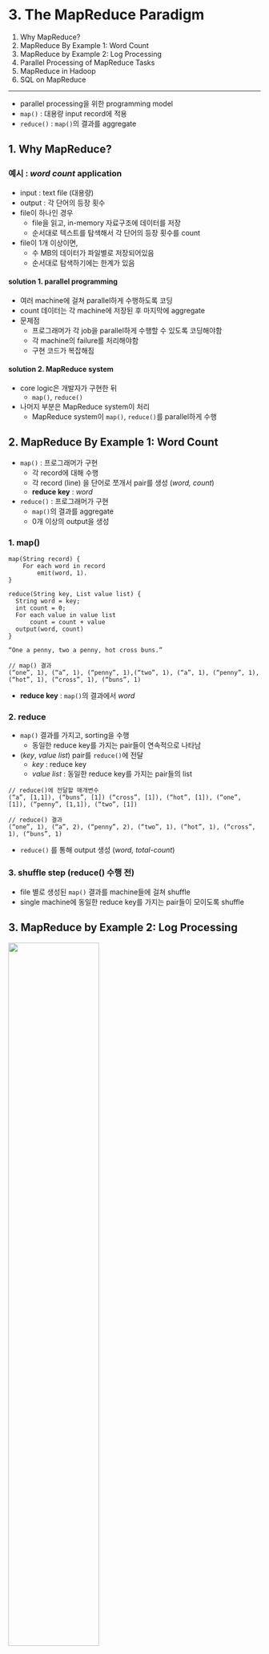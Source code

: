 # 3. The MapReduce Paradigm

1. Why MapReduce?
2. MapReduce By Example 1: Word Count
3. MapReduce by Example 2: Log Processing
4. Parallel Processing of MapReduce Tasks
5. MapReduce in Hadoop
6. SQL on MapReduce

---

- parallel processing을 위한 programming model
- `map()` : 대용량 input record에 적용
- `reduce()` : `map()`의 결과를 aggregate

## 1. Why MapReduce?

### 예시 : _word count_ application

- input : text file (대용량)
- output : 각 단어의 등장 횟수
- file이 하나인 경우
    - file을 읽고, in-memory 자료구조에 데이터를 저장
    - 순서대로 텍스트를 탐색해서 각 단어의 등장 횟수를 count
- file이 1개 이상이면,
    - 수 MB의 데이터가 파일별로 저장되어있음
    - 순서대로 탐색하기에는 한계가 있음

#### solution 1. parallel programming

- 여러 machine에 걸쳐 parallel하게 수행하도록 코딩
- count 데이터는 각 machine에 저장된 후 마지막에 aggregate
- 문제점
    - 프로그래머가 각 job을 parallel하게 수행할 수 있도록 코딩해야함
    - 각 machine의 failure를 처리해야함
    - 구현 코드가 복잡해짐

#### solution 2. MapReduce system

- core logic은 개발자가 구현한 뒤
    - `map()`, `reduce()`
- 나머지 부분은 MapReduce system이 처리
    - MapReduce system이 `map()`, `reduce()`를 parallel하게 수행

## 2. MapReduce By Example 1: Word Count

- `map()` : 프로그래머가 구현
    - 각 record에 대해 수행
    - 각 record (line) 을 단어로 쪼개서 pair를 생성 (_word, count_)
    - **reduce key** : _word_
- `reduce()` : 프로그래머가 구현
    - `map()`의 결과를 aggregate
    - 0개 이상의 output을 생성

### 1. map()

````text
map(String record) {
    For each word in record
        emit(word, 1).
}

reduce(String key, List value list) {
  String word = key;
  int count = 0;
  For each value in value list
      count = count + value
  output(word, count)
}
````

````text
“One a penny, two a penny, hot cross buns.”

// map() 결과
(“one”, 1), (“a”, 1), (“penny”, 1),(“two”, 1), (“a”, 1), (“penny”, 1), (“hot”, 1), (“cross”, 1), (“buns”, 1)
````

- **reduce key** : `map()`의 결과에서 _word_

### 2. reduce

- `map()` 결과를 가지고, sorting을 수행
    - 동일한 reduce key를 가지는 pair들이 연속적으로 나타남
- (_key_, _value list_) pair를 `reduce()`에 전달
    - _key_ : reduce key
    - _value list_ : 동일한 reduce key를 가지는 pair들의 list

```text
// reduce()에 전달할 매개변수
(“a”, [1,1]), (“buns”, [1]) (“cross”, [1]), (“hot”, [1]), (“one”, [1]), (“penny”, [1,1]), (“two”, [1])

// reduce() 결과
(“one”, 1), (“a”, 2), (“penny”, 2), (“two”, 1), (“hot”, 1), (“cross”, 1), (“buns”, 1)
```

- `reduce()` 를 통해 output 생성 (_word, total-count_)

### 3. shuffle step (reduce() 수행 전)

- file 별로 생성된 `map()` 결과를 machine들에 걸쳐 shuffle
- single machine에 동일한 reduce key를 가지는 pair들이 모이도록 shuffle

## 3. MapReduce by Example 2: Log Processing

<img src="img.png"  width="60%"/>

- website의 access log file 예시
- 2013/01/01 ~ 2013/01/31 에 slide-dir 경로의 파일을 각각 몇번씩 access 되었는지 count
- record : 각 log file의 1 line

### 1. map

```text
map(String record) {
  String attribute[3];
  break up record into tokens (based on space character), and
    store the tokens in array attributes
  
  String date = attribute[0];
  String time = attribute[1];
  String filename = attribute[2];
  if(date between 2013/01/01 and 2013/01/31
    and filename starts with “http://db-book.com/slide-dir”)
  emit(filename, 1).
}
```

- input을 field, date, time, filename으로 쪼갬
- 만약 탐색하려는 날짜에 부합하는 date라면, (_filename, 1_) pair를 생성

### 2. shuffle step -> reduce

- 특정 reduce key에 대한 value를 리스트로 모은 다음 reduce에 전달

```text
reduce(String key, List value list) {
  String filename = key;
  int count = 0;
  For each value in value list
  count = count + value
  output(filename, count)
}
```

<img src="img_1.png"  width="70%"/>

## 4. Parallel Processing of MapReduce Tasks

<img src="img_2.png"  width="70%"/>

- MapReduce system은 `map()`, `reduce()`를 parallel하게 수행
- master node가 `map()`, `reduce()` 코드를 복사해서 각 task에 전달
- Part<sub>i</sub> : input file의 i번째 partition
- Map<sub>i</sub> : map task
    - code를 실행하고 local machine에 씀
    - reduce key를 기준으로 sorting
    - 각 reduce task를 위한 독립적인 file들이 생성됨
    - network를 통해 reduce task에 fetch
- Reduce<sub>i</sub> : reduce task
    - fetch 한 file들을 merge & sort (같은 reduce key는 한 file에 모이도록)
    - `reduce()`를 수행하고 output file에 씀

### distributed file system

- MapReduce system의 input data가 single file system에 저장되어있으면 bottleneck이 될 수 있음
- 병렬 실행을 위해 distributed file system을 사용 e.g. HDFS
- Distributed file system
    - 파일을 여러 machine에 patitioning
    - replication 지원
- HDFS외에도 여러 Big Data storage를 지원
    - e.g. HBase, MongoDB, Cassandra, Amazon Dynamo

## 5. MapReduce in Hadoop

## 6. SQL on MapReduce
